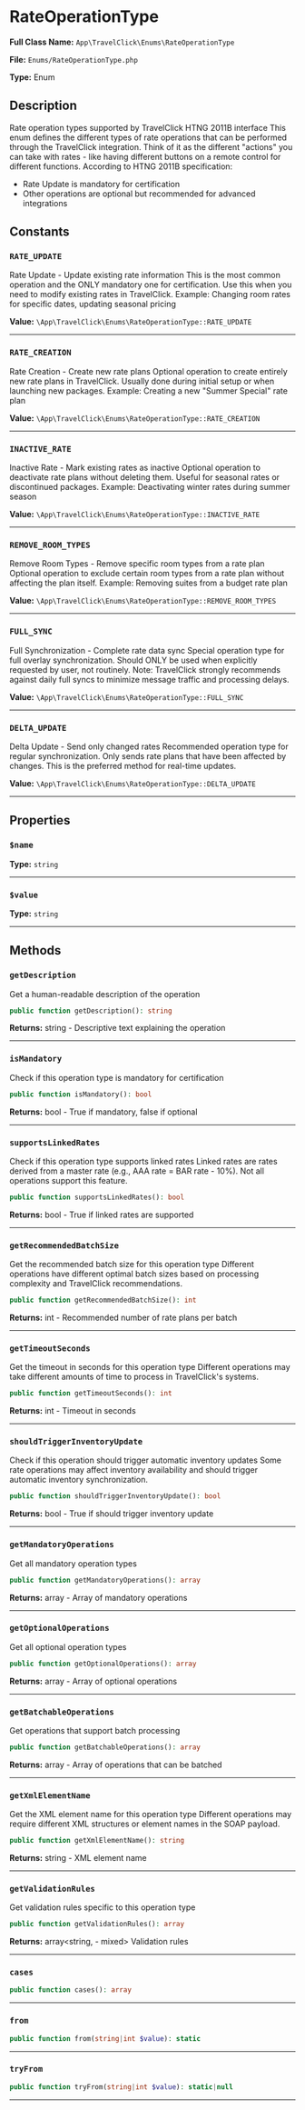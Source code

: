 # RateOperationType

**Full Class Name:** `App\TravelClick\Enums\RateOperationType`

**File:** `Enums/RateOperationType.php`

**Type:** Enum

## Description

Rate operation types supported by TravelClick HTNG 2011B interface
This enum defines the different types of rate operations that can be performed
through the TravelClick integration. Think of it as the different "actions"
you can take with rates - like having different buttons on a remote control
for different functions.
According to HTNG 2011B specification:
- Rate Update is mandatory for certification
- Other operations are optional but recommended for advanced integrations

## Constants

### `RATE_UPDATE`

Rate Update - Update existing rate information
This is the most common operation and the ONLY mandatory one for certification.
Use this when you need to modify existing rates in TravelClick.
Example: Changing room rates for specific dates, updating seasonal pricing

**Value:** `\App\TravelClick\Enums\RateOperationType::RATE_UPDATE`

---

### `RATE_CREATION`

Rate Creation - Create new rate plans
Optional operation to create entirely new rate plans in TravelClick.
Usually done during initial setup or when launching new packages.
Example: Creating a new "Summer Special" rate plan

**Value:** `\App\TravelClick\Enums\RateOperationType::RATE_CREATION`

---

### `INACTIVE_RATE`

Inactive Rate - Mark existing rates as inactive
Optional operation to deactivate rate plans without deleting them.
Useful for seasonal rates or discontinued packages.
Example: Deactivating winter rates during summer season

**Value:** `\App\TravelClick\Enums\RateOperationType::INACTIVE_RATE`

---

### `REMOVE_ROOM_TYPES`

Remove Room Types - Remove specific room types from a rate plan
Optional operation to exclude certain room types from a rate plan
without affecting the plan itself.
Example: Removing suites from a budget rate plan

**Value:** `\App\TravelClick\Enums\RateOperationType::REMOVE_ROOM_TYPES`

---

### `FULL_SYNC`

Full Synchronization - Complete rate data sync
Special operation type for full overlay synchronization.
Should ONLY be used when explicitly requested by user, not routinely.
Note: TravelClick strongly recommends against daily full syncs
to minimize message traffic and processing delays.

**Value:** `\App\TravelClick\Enums\RateOperationType::FULL_SYNC`

---

### `DELTA_UPDATE`

Delta Update - Send only changed rates
Recommended operation type for regular synchronization.
Only sends rate plans that have been affected by changes.
This is the preferred method for real-time updates.

**Value:** `\App\TravelClick\Enums\RateOperationType::DELTA_UPDATE`

---

## Properties

### `$name`

**Type:** `string`

---

### `$value`

**Type:** `string`

---

## Methods

### `getDescription`

Get a human-readable description of the operation

```php
public function getDescription(): string
```

**Returns:** string - Descriptive text explaining the operation

---

### `isMandatory`

Check if this operation type is mandatory for certification

```php
public function isMandatory(): bool
```

**Returns:** bool - True if mandatory, false if optional

---

### `supportsLinkedRates`

Check if this operation type supports linked rates
Linked rates are rates derived from a master rate (e.g., AAA rate = BAR rate - 10%).
Not all operations support this feature.

```php
public function supportsLinkedRates(): bool
```

**Returns:** bool - True if linked rates are supported

---

### `getRecommendedBatchSize`

Get the recommended batch size for this operation type
Different operations have different optimal batch sizes based on
processing complexity and TravelClick recommendations.

```php
public function getRecommendedBatchSize(): int
```

**Returns:** int - Recommended number of rate plans per batch

---

### `getTimeoutSeconds`

Get the timeout in seconds for this operation type
Different operations may take different amounts of time to process
in TravelClick's systems.

```php
public function getTimeoutSeconds(): int
```

**Returns:** int - Timeout in seconds

---

### `shouldTriggerInventoryUpdate`

Check if this operation should trigger automatic inventory updates
Some rate operations may affect inventory availability and should
trigger automatic inventory synchronization.

```php
public function shouldTriggerInventoryUpdate(): bool
```

**Returns:** bool - True if should trigger inventory update

---

### `getMandatoryOperations`

Get all mandatory operation types

```php
public function getMandatoryOperations(): array
```

**Returns:** array<self> - Array of mandatory operations

---

### `getOptionalOperations`

Get all optional operation types

```php
public function getOptionalOperations(): array
```

**Returns:** array<self> - Array of optional operations

---

### `getBatchableOperations`

Get operations that support batch processing

```php
public function getBatchableOperations(): array
```

**Returns:** array<self> - Array of operations that can be batched

---

### `getXmlElementName`

Get the XML element name for this operation type
Different operations may require different XML structures
or element names in the SOAP payload.

```php
public function getXmlElementName(): string
```

**Returns:** string - XML element name

---

### `getValidationRules`

Get validation rules specific to this operation type

```php
public function getValidationRules(): array
```

**Returns:** array<string, - mixed> Validation rules

---

### `cases`

```php
public function cases(): array
```

---

### `from`

```php
public function from(string|int $value): static
```

---

### `tryFrom`

```php
public function tryFrom(string|int $value): static|null
```

---

